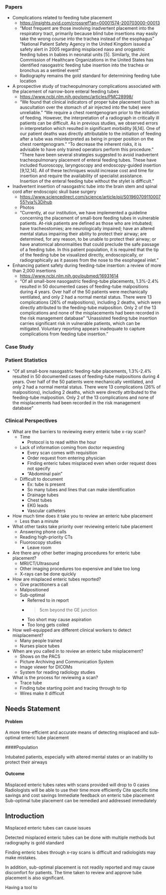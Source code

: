 ### Papers

* Complications related to feeding tube placement
	* https://insights.ovid.com/crossref?an=00001574-200703000-00013
	* “Most frequent are those involving inadvertent placement into the respiratory tract, primarily because blind tube insertions may easily take the wrong course into the trachea instead of the esophagus”
“National Patient Safety Agency in the United Kingdom issued a safety alert in 2005 regarding misplaced naso and orogastric feeding tubes in babies in neonatal units [5]. Similarly, the Joint Commission of Healthcare Organizations in the United States has identified nasogastric feeding tube insertion into the trachea or bronchus as a sentinel event”
	* Radiography remains the
gold standard for determining feeding tube location
* A prospective study of tracheopulmonary complications associated with the placement of narrow-bore enteral feeding tubes
	* https://www.ncbi.nlm.nih.gov/pmc/articles/PMC28998/
	* “We found that clinical indicators of proper tube placement (such as auscultation over the stomach of air injected into the tube) were unreliable.” 
“We require a chest roentgenogram prior to the initiation of feeding. However, the interpretation of a radiograph in critically ill patients can be difficult. As in previous studies, we observed errors in interpretation which resulted in significant morbidity [6,14]. One of our patient deaths was directly attributable to the initiation of feeding after a tube was misinterpreted as being in proper position on the chest roentgenogram.”
“To decrease the inherent risks, it is advisable to have only trained operators perform this procedure.” 
“There have been several strategies suggested to avoid inadvertent tracheopulmonary placement of enteral feeding tubes. These have included fluoroscopy, laryngoscopy and endoscopy-guided insertion [9,12,14]. All of these techniques would increase cost and time for insertion and require the availability of specialist assistance. Insertion of the enteral feeding tube without the stylet is difficult.”
* Inadvertent insertion of nasogastric tube into the brain stem and spinal cord after endoscopic skull base surgery
	* https://www.sciencedirect.com/science/article/pii/S0196070911000755?via%3Dihub
	* Photos
	* “Currently, at our institution, we have implemented a guideline concerning the placement of small-bore feeding tubes in vulnerable patients. At-risk patients are defined as those who are intubated; have tracheostomies; are neurologically impaired; have an altered mental status impairing their ability to protect their airway; are determined, for any reason, to be unable to protect their airway; or have anatomical abnormalities that could preclude the safe passage of a feeding tube. In this patient population, it is required that the tip of the feeding tube be visualized directly, endoscopically, or radiographically as it passes from the nose to the esophageal inlet.”
* Enhancing patient safety during feeding-tube insertion: a review of more than 2,000 insertions
	* https://www.ncbi.nlm.nih.gov/pubmed/16931614
	* “Of all small-bore nasogastric feeding-tube placements, 1.3%-2.4% resulted in 50 documented cases of feeding-tube malpositions during 4 years. Over half of the 50 patients were mechanically ventilated, and only 2 had a normal mental status. There were 13 complications (26% of malpositions), including 2 deaths, which were directly attributed to the feeding-tube malposition. Only 2 of the 13 complications and none of the misplacements had been recorded in the risk management database”
“Unassisted feeding tube insertion carries significant risk in vulnerable patients, which can be mitigated. Voluntary reporting appears inadequate to capture complications from feeding tube insertion.”

### Case Study



### Patient Statistics

* “Of all small-bore nasogastric feeding-tube placements, 1.3%-2.4% resulted in 50 documented cases of feeding-tube malpositions during 4 years. Over half of the 50 patients were mechanically ventilated, and only 2 had a normal mental status. There were 13 complications (26% of malpositions), including 2 deaths, which were directly attributed to the feeding-tube malposition. Only 2 of the 13 complications and none of the misplacements had been recorded in the risk management database”


### Clinical Perspectives

* What are the barriers to reviewing every enteric tube x-ray scan?
	* Time
		* Protocol is to read within the hour
	* Lack of information coming from doctor requesting
		* Every scan comes with requisition
		* Order request from entering physician
		* Finding enteric tubes misplaced even when order request does not specify
		* “Abdominal pain”
	* Difficult to document
		* Ex: tube is present 
		* So many tubes and lines that can make identification
		* Drainage tubes
		* Chest tubes
		* EKG leads
		* Vascular catheters
* How much time does it take you to review an enteric tube placement
	* Less than a minute
* What other tasks take priority over reviewing enteric tube placement
	* Answering phone calls
	* Reading high-priority CTs
	* Fluoroscopy studies
		* Leave room 
* Are there any other better imaging procedures for enteric tube placement?
	* MRI/CT/Ultrasound
	* Other imaging procedures too expensive and take too long
	* X-rays can be done quickly
* How are misplaced enteric tubes reported?
	* Give practitioners a call
	* Malpositioned
	* Sub-optimal
		* Referred to in report
		* >5cm beyond the GE junction
		* Too short may cause aspiration
		* Too long gets coiled
* How well-equipped are different clinical workers to detect misplacement?
	* Many people trained
	* Nurses place tubes
* When are you called in to review an enteric tube misplacement?
	* Shows on the PACS
	* Picture Archiving and Communication System
	* Image viewer for DICOMs
	* System for reading radiology studies
* What is the process for reviewing a scan?
	* Trace tube
	* Finding tube starting point and tracing through to tip
	* Wires make it difficult


## Needs Statement

#### Problem
A more time-efficient and accurate means of detecting misplaced and sub-optimal enteric tube placement

####Population

Intubated patients, especially with altered mental states or an inability to protect their airways

#### Outcome

Misplaced enteric tubes rates with scans provided will drop to 0 cases
Radiologists will be able to use their time more efficiently
Cite specific time savings and cost savings
Immediate feedback on enteric tube placement
Sub-optimal tube placement can be remedied and addressed immediately


## Introduction

Misplaced enteric tubes can cause issues

Detected misplaced enteric tubes can be done with multiple methods but radiography is gold standard

Finding enteric tubes through x-ray scans is difficult and radiologists may make mistakes. 

In addition, sub-optimal placement is not readily reported and may cause discomfort for patients. The time taken to review and approve tube placement is also significant.

Having a tool to 